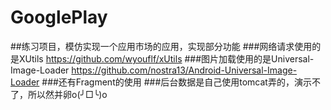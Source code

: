 # GooglePlay
##练习项目，模仿实现一个应用市场的应用，实现部分功能
###网络请求使用的是XUtils https://github.com/wyouflf/xUtils
###图片加载使用的是Universal-Image-Loader https://github.com/nostra13/Android-Universal-Image-Loader
###还有Fragment的使用 
###后台数据是自己使用tomcat弄的，演示不了，所以然并卵o(╯□╰)o 
